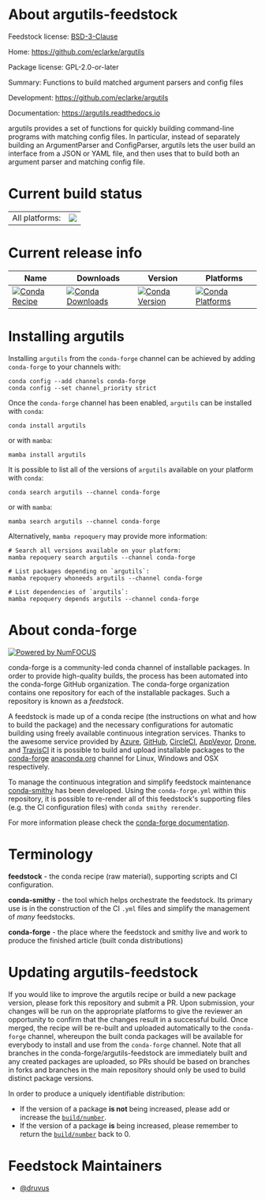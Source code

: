 About argutils-feedstock
========================

Feedstock license: [BSD-3-Clause](https://github.com/conda-forge/argutils-feedstock/blob/main/LICENSE.txt)

Home: https://github.com/eclarke/argutils

Package license: GPL-2.0-or-later

Summary: Functions to build matched argument parsers and config files

Development: https://github.com/eclarke/argutils

Documentation: https://argutils.readthedocs.io

argutils provides a set of functions for quickly building command-line
programs with matching config files. In particular, instead of
separately building an ArgumentParser and ConfigParser, argutils lets
the user build an interface from a JSON or YAML file, and then uses
that to build both an argument parser and matching config file.


Current build status
====================


<table><tr><td>All platforms:</td>
    <td>
      <a href="https://dev.azure.com/conda-forge/feedstock-builds/_build/latest?definitionId=7814&branchName=main">
        <img src="https://dev.azure.com/conda-forge/feedstock-builds/_apis/build/status/argutils-feedstock?branchName=main">
      </a>
    </td>
  </tr>
</table>

Current release info
====================

| Name | Downloads | Version | Platforms |
| --- | --- | --- | --- |
| [![Conda Recipe](https://img.shields.io/badge/recipe-argutils-green.svg)](https://anaconda.org/conda-forge/argutils) | [![Conda Downloads](https://img.shields.io/conda/dn/conda-forge/argutils.svg)](https://anaconda.org/conda-forge/argutils) | [![Conda Version](https://img.shields.io/conda/vn/conda-forge/argutils.svg)](https://anaconda.org/conda-forge/argutils) | [![Conda Platforms](https://img.shields.io/conda/pn/conda-forge/argutils.svg)](https://anaconda.org/conda-forge/argutils) |

Installing argutils
===================

Installing `argutils` from the `conda-forge` channel can be achieved by adding `conda-forge` to your channels with:

```
conda config --add channels conda-forge
conda config --set channel_priority strict
```

Once the `conda-forge` channel has been enabled, `argutils` can be installed with `conda`:

```
conda install argutils
```

or with `mamba`:

```
mamba install argutils
```

It is possible to list all of the versions of `argutils` available on your platform with `conda`:

```
conda search argutils --channel conda-forge
```

or with `mamba`:

```
mamba search argutils --channel conda-forge
```

Alternatively, `mamba repoquery` may provide more information:

```
# Search all versions available on your platform:
mamba repoquery search argutils --channel conda-forge

# List packages depending on `argutils`:
mamba repoquery whoneeds argutils --channel conda-forge

# List dependencies of `argutils`:
mamba repoquery depends argutils --channel conda-forge
```


About conda-forge
=================

[![Powered by
NumFOCUS](https://img.shields.io/badge/powered%20by-NumFOCUS-orange.svg?style=flat&colorA=E1523D&colorB=007D8A)](https://numfocus.org)

conda-forge is a community-led conda channel of installable packages.
In order to provide high-quality builds, the process has been automated into the
conda-forge GitHub organization. The conda-forge organization contains one repository
for each of the installable packages. Such a repository is known as a *feedstock*.

A feedstock is made up of a conda recipe (the instructions on what and how to build
the package) and the necessary configurations for automatic building using freely
available continuous integration services. Thanks to the awesome service provided by
[Azure](https://azure.microsoft.com/en-us/services/devops/), [GitHub](https://github.com/),
[CircleCI](https://circleci.com/), [AppVeyor](https://www.appveyor.com/),
[Drone](https://cloud.drone.io/welcome), and [TravisCI](https://travis-ci.com/)
it is possible to build and upload installable packages to the
[conda-forge](https://anaconda.org/conda-forge) [anaconda.org](https://anaconda.org/)
channel for Linux, Windows and OSX respectively.

To manage the continuous integration and simplify feedstock maintenance
[conda-smithy](https://github.com/conda-forge/conda-smithy) has been developed.
Using the ``conda-forge.yml`` within this repository, it is possible to re-render all of
this feedstock's supporting files (e.g. the CI configuration files) with ``conda smithy rerender``.

For more information please check the [conda-forge documentation](https://conda-forge.org/docs/).

Terminology
===========

**feedstock** - the conda recipe (raw material), supporting scripts and CI configuration.

**conda-smithy** - the tool which helps orchestrate the feedstock.
                   Its primary use is in the construction of the CI ``.yml`` files
                   and simplify the management of *many* feedstocks.

**conda-forge** - the place where the feedstock and smithy live and work to
                  produce the finished article (built conda distributions)


Updating argutils-feedstock
===========================

If you would like to improve the argutils recipe or build a new
package version, please fork this repository and submit a PR. Upon submission,
your changes will be run on the appropriate platforms to give the reviewer an
opportunity to confirm that the changes result in a successful build. Once
merged, the recipe will be re-built and uploaded automatically to the
`conda-forge` channel, whereupon the built conda packages will be available for
everybody to install and use from the `conda-forge` channel.
Note that all branches in the conda-forge/argutils-feedstock are
immediately built and any created packages are uploaded, so PRs should be based
on branches in forks and branches in the main repository should only be used to
build distinct package versions.

In order to produce a uniquely identifiable distribution:
 * If the version of a package **is not** being increased, please add or increase
   the [``build/number``](https://docs.conda.io/projects/conda-build/en/latest/resources/define-metadata.html#build-number-and-string).
 * If the version of a package **is** being increased, please remember to return
   the [``build/number``](https://docs.conda.io/projects/conda-build/en/latest/resources/define-metadata.html#build-number-and-string)
   back to 0.

Feedstock Maintainers
=====================

* [@druvus](https://github.com/druvus/)

